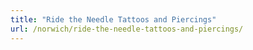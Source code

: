 ```yaml
---
title: "Ride the Needle Tattoos and Piercings"
url: /norwich/ride-the-needle-tattoos-and-piercings/
---
```

